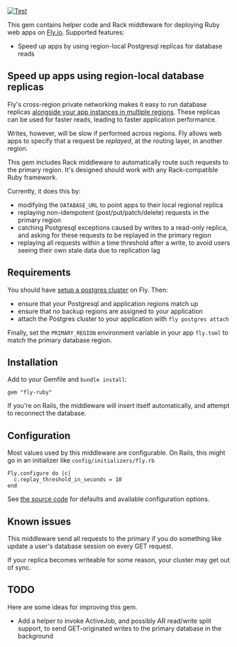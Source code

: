 [![Test](https://github.com/superfly/fly-ruby/actions/workflows/test.yml/badge.svg)](https://github.com/superfly/fly-ruby/actions/workflows/test.yml)

This gem contains helper code and Rack middleware for deploying Ruby web apps on [Fly.io](https://fly.io). Supported features:

* Speed up apps by using region-local Postgresql replicas for database reads

## Speed up apps using region-local database replicas

Fly's cross-region private networking makes it easy to run database replicas [alongside your app instances in multiple regions](https://fly.io/docs/getting-started/multi-region-databases/). These replicas can be used for faster reads, leading to faster application performance.

Writes, however, will be slow if performed across regions. Fly allows web apps to specify that a request be *replayed*, at the routing layer, in another region.

This gem includes Rack middleware to automatically route such requests to the primary region. It's designed should work with any Rack-compatible Ruby framework.

Currently, it does this by:

* modifying the `DATABASE_URL` to point apps to their local regional replica
* replaying non-idempotent (post/put/patch/delete) requests in the primary region
* catching Postgresql exceptions caused by writes to a read-only replica, and asking for
  these requests to be replayed in the primary region
* replaying all requests within a time threshold after a write, to avoid users seeing
  their own stale data due to replication lag

## Requirements

You should have [setup a postgres cluster](https://fly.io/docs/getting-started/multi-region-databases/) on Fly. Then:

* ensure that your Postgresql and application regions match up
* ensure that no backup regions are assigned to your application
* attach the Postgres cluster to your application with `fly postgres attach`

Finally, set the `PRIMARY_REGION` environment variable in your app `fly.toml` to match the primary database region.

## Installation

Add to your Gemfile and `bundle install`:

`gem "fly-ruby"`

If you're on Rails, the middleware will insert itself automatically, and attempt to reconnect the database.

## Configuration

Most values used by this middleware are configurable. On Rails, this might go in an initializer like `config/initializers/fly.rb`

```
Fly.configure do |c|
  c.replay_threshold_in_seconds = 10
end
```

See [the source code](https://github.com/soupedup/fly-rails/blob/main/lib/fly-rails/configuration.rb) for defaults and available configuration options.
## Known issues

This middleware send all requests to the primary if you do something like update a user's database session on every GET request.

If your replica becomes writeable for some reason, your cluster may get out of sync.

## TODO

Here are some ideas for improving this gem.

* Add a helper to invoke ActiveJob, and possibly AR read/write split support, to send GET-originated writes to the primary database in the background

